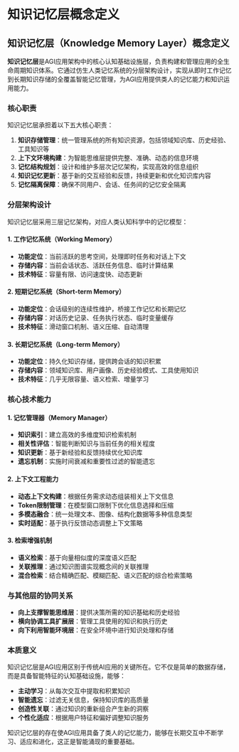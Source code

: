 # 知识记忆层概念定义

## 知识记忆层（Knowledge Memory Layer）概念定义

**知识记忆层**是AGI应用架构中的核心认知基础设施层，负责构建和管理应用的全生命周期知识体系。它通过仿生人类记忆系统的分层架构设计，实现从即时工作记忆到长期知识存储的全覆盖智能记忆管理，为AGI应用提供类人的记忆能力和知识运用能力。

### 核心职责

知识记忆层承担着以下五大核心职责：

1. **知识存储管理**：统一管理系统的所有知识资源，包括领域知识库、历史经验、工具知识等
2. **上下文环境构建**：为智能思维层提供完整、准确、动态的信息环境
3. **记忆结构规划**：设计和维护多层次记忆架构，实现高效的信息组织
4. **知识记忆更新**：基于新的交互经验和反馈，持续更新和优化知识库内容
5. **记忆隔离保障**：确保不同用户、会话、任务间的记忆安全隔离

### 分层架构设计

知识记忆层采用三层记忆架构，对应人类认知科学中的记忆模型：

#### 1. 工作记忆系统（Working Memory）
- **功能定位**：当前活跃的思考空间，处理即时任务和对话上下文
- **存储内容**：当前会话状态、活跃任务信息、临时计算结果
- **技术特征**：容量有限、访问速度快、动态更新

#### 2. 短期记忆系统（Short-term Memory） 
- **功能定位**：会话级别的连续性维护，桥接工作记忆和长期记忆
- **存储内容**：对话历史记录、任务执行状态、临时变量缓存
- **技术特征**：滑动窗口机制、语义压缩、自动清理

#### 3. 长期记忆系统（Long-term Memory）
- **功能定位**：持久化知识存储，提供跨会话的知识积累
- **存储内容**：领域知识库、用户画像、历史经验模式、工具使用知识
- **技术特征**：几乎无限容量、语义检索、增量学习

### 核心技术能力

#### 1. 记忆管理器（Memory Manager）
- **知识索引**：建立高效的多维度知识检索机制
- **相关性评估**：智能判断知识与当前任务的相关程度
- **知识更新**：基于新经验和反馈持续优化知识库
- **遗忘机制**：实施时间衰减和重要性过滤的智能遗忘

#### 2. 上下文工程能力
- **动态上下文构建**：根据任务需求动态组装相关上下文信息
- **Token限制管理**：在模型窗口限制下优化信息选择和压缩
- **多模态融合**：统一处理文本、图像、结构化数据等多种信息类型
- **实时适配**：基于执行反馈动态调整上下文策略

#### 3. 检索增强机制
- **语义检索**：基于向量相似度的深度语义匹配
- **关联推理**：通过知识图谱实现概念间的关联推理
- **混合检索**：结合精确匹配、模糊匹配、语义匹配的综合检索策略

### 与其他层的协同关系

- **向上支撑智能思维层**：提供决策所需的知识基础和历史经验
- **横向协调工具扩展层**：管理工具使用的知识和执行历史
- **向下利用智能环境层**：在安全环境中进行知识处理和存储

### 本质意义

知识记忆层是AGI应用区别于传统AI应用的关键所在。它不仅是简单的数据存储，而是具备智能特征的认知基础设施，能够：

- **主动学习**：从每次交互中提取和积累知识
- **智能遗忘**：过滤无关信息，保持知识库的高质量
- **创造性关联**：通过知识的重新组合产生新的洞察
- **个性化适应**：根据用户特征和偏好调整知识服务

知识记忆层的存在使AGI应用具备了类人的记忆能力，能够在长期交互中不断学习、适应和进化，这正是智能涌现的重要基础。